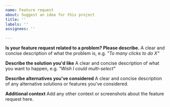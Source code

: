 ```yaml
---
name: Feature request
about: Suggest an idea for this project
title: ''
labels: ''
assignees: ''

---
```


**Is your feature request related to a problem? Please describe.**
A clear and concise description of what the problem is, e.g. *"To many clicks to do X"*

**Describe the solution you'd like**
A clear and concise description of what you want to happen, e.g. *"Wish I could multi-select"*

**Describe alternatives you've considered**
A clear and concise description of any alternative solutions or features you've considered.

**Additional context**
Add any other context or screenshots about the feature request here.
